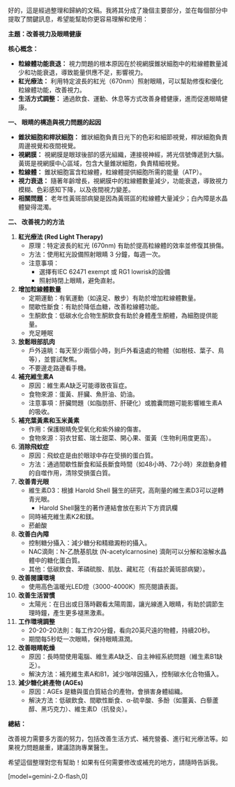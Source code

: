 好的，這是經過整理和歸納的文稿。我將其分成了幾個主要部分，並在每個部分中提取了關鍵訊息，希望能幫助你更容易理解和使用：

**主題：改善視力及眼睛健康**

**核心概念：**

*   **粒線體功能衰退：** 視力問題的根本原因在於視網膜錐狀細胞中的粒線體數量減少和功能衰退，導致能量供應不足，影響視力。
*   **紅光療法：** 利用特定波長的紅光（670nm）照射眼睛，可以幫助修復和優化粒線體功能，改善視力。
*   **生活方式調整：** 通過飲食、運動、休息等方式改善身體健康，進而促進眼睛健康。

**一、 眼睛的構造與視力問題的起因**

*   **錐狀細胞和桿狀細胞：** 錐狀細胞負責日光下的色彩和細節視覺，桿狀細胞負責周邊視覺和夜間視覺。
*   **視網膜：** 視網膜是眼球後部的感光組織，連接視神經，將光信號傳遞到大腦。黃斑是視網膜中心區域，包含大量錐狀細胞，負責精細視覺。
*   **粒線體：** 錐狀細胞富含粒線體，粒線體提供細胞所需的能量（ATP）。
*   **視力衰退：** 隨著年齡增長，視網膜中的粒線體數量減少，功能衰退，導致視力模糊、色彩感知下降，以及夜間視力變差。
*   **相關問題：** 老年性黃斑部病變是因為黃斑區的粒線體大量減少；白內障是水晶體變得混濁。

**二、 改善視力的方法**

1.  **紅光療法 (Red Light Therapy)**
    *   原理：特定波長的紅光 (670nm) 有助於提高粒線體的效率並修復其損傷。
    *   方法：使用紅光設備照射眼睛 3 分鐘，每週一次。
    *   注意事項：
        *   選擇有IEC 62471 exempt 或 RG1 lowrisk的設備
        *   照射時閉上眼睛，避免直射。
2.  **增加粒線體數量**
    *   定期運動：有氧運動（如遠足、散步）有助於增加粒線體數量。
    *   間歇性斷食：有助於降低血糖，改善粒線體功能。
    *   生酮飲食：低碳水化合物生酮飲食有助於身體產生酮體，為細胞提供能量。
    *   充足睡眠
3.  **放鬆眼部肌肉**
    *   戶外遠眺：每天至少兩個小時，到戶外看遠處的物體（如樹枝、葉子、鳥等），並嘗試聚焦。
    *   不要邊走路邊看手機。
4.  **補充維生素A**
    *   原因：維生素A缺乏可能導致夜盲症。
    *   食物來源：蛋黃、肝臟、魚肝油、奶油。
    *   注意事項：肝臟問題（如脂肪肝、肝硬化）或膽囊問題可能影響維生素A的吸收。
5.  **補充葉黃素和玉米黃素**
    *   作用：保護眼睛免受氧化和紫外線的傷害。
    *   食物來源：羽衣甘藍、瑞士甜菜、開心果、蛋黃（生物利用度更高）。
6.  **消除飛蚊症**
    *   原因：飛蚊症是由於眼球中存在受損的蛋白質。
    *   方法：通過間歇性斷食和延長斷食時間（如48小時、72小時）來啟動身體的自噬作用，清除受損蛋白質。
7.  **改善青光眼**
    *   維生素D3：根據 Harold Shell 醫生的研究，高劑量的維生素D3可以逆轉青光眼。
        *   Harold Shell醫生的著作連結會放在影片下方資訊欄
    *   同時補充維生素K2和鎂。
    *   菸鹼酸
8.  **改善白內障**
    *   控制糖分攝入：減少糖分和精緻澱粉的攝入。
    *   NAC滴劑：N-乙酰基肌肽 (N-acetylcarnosine) 滴劑可以分解和溶解水晶體中的糖化蛋白質。
    *   其他：低碳飲食、苯磷硫胺、肌肽、藏紅花（有益於黃斑部病變）。
9.  **改善閱讀環境**
    *   使用高色溫暖光LED燈（3000-4000K）照亮閱讀表面。
10. **改善生活習慣**
    *   太陽光：在日出或日落時觀看太陽周圍，讓光線進入眼睛，有助於調節生理時鐘，產生更多褪黑激素。
11. **工作環境調整**
    *   20-20-20法則：每工作20分鐘，看向20英尺遠的物體，持續20秒。
    *   期間每5秒眨一次眼睛，保持眼睛濕潤。
12. **改善眼睛乾燥**
    *   原因：長時間使用電腦、維生素A缺乏、自主神經系統問題（維生素B1缺乏）。
    *   解決方法：補充維生素A和B1，減少咖啡因攝入，控制碳水化合物攝入。
13. **減少糖化終產物 (AGEs)**
    *   原因：AGEs 是糖與蛋白質結合的產物，會損害身體組織。
    *   解決方法：低碳飲食、間歇性斷食、α-硫辛酸、多酚（如薑黃、白藜蘆醇、黑巧克力）、維生素D（抗發炎）。

**總結：**

改善視力需要多方面的努力，包括改善生活方式、補充營養、進行紅光療法等。如果視力問題嚴重，建議諮詢專業醫生。

希望這個整理對您有幫助！如果有任何需要修改或補充的地方，請隨時告訴我。

[model=gemini-2.0-flash,0]

